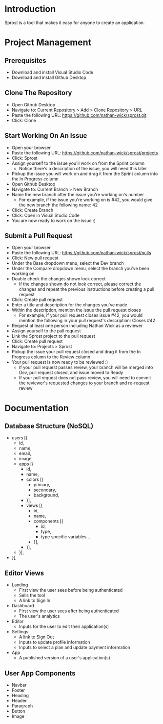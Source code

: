 # Introduction
Sprost is a tool that makes it easy for anyone to create an application.

# Project Management

## Prerequisites
- Download and install Visual Studio Code
- Download and install Github Desktop

## Clone The Repository
- Open Github Desktop
- Navigate to: Current Repository > Add > Clone Repository > URL
- Paste the following URL: https://github.com/nathan-wick/sprost.git
- Click: Clone

## Start Working On An Issue
- Open your browser
- Paste the following URL: https://github.com/nathan-wick/sprost/projects
- Click: Sprost
- Assign yourself to the issue you'll work on from the Sprint column
  - Notice there's a description of the issue, you will need this later
- Pickup the issue you will work on and drag it from the Sprint column into the In Progress column
- Open Github Desktop
- Navigate to: Current Branch > New Branch
- Name the new branch after the issue you're working on's number
  - For example, if the issue you're working on is #42, you would give the new branch the following name: 42
- Click: Create Branch
- Click: Open in Visual Studio Code
- You are now ready to work on the issue :)

## Submit a Pull Request
- Open your browser
- Paste the following URL: https://github.com/nathan-wick/sprost/pulls
- Click: New pull request
- Under the Base dropdown menu, select the Dev branch
- Under the Compare dropdown menu, select the branch you've been working on
- Double check the changes shown look correct
  - If the changes shown do not look correct, please correct the changes and repeat the previous instructions before creating a pull request
- Click: Create pull request
- Enter a title and description for the changes you've made
- Within the description, mention the issue the pull request closes
  - For example, if your pull request closes issue #42, you would mention the following in your pull request's description: Closes #42
- Request at least one person including Nathan Wick as a reviewer
- Assign yourself to the pull request
- Link the Sprost project to the pull request
- Click: Create pull request
- Navigate to: Projects > Sprost
- Pickup the issue your pull request closed and drag it from the In Progress column to the Review column
- Your pull request is now ready to be reviewed :)
  - If your pull request passes review, your branch will be merged into Dev, pull request closed, and issue moved to Ready
  - If your pull request does not pass review, you will need to commit the reviewer's requested changes to your branch and re-request review

# Documentation

## Database Structure (NoSQL)
- users [{
  - id,
  - name,
  - email,
  - image,
  - apps [{
    - id,
    - name,
    - colors [{
      - primary,
      - secondary,
      - background,
    - }],
    - views [{
      - id,
      - name,
      - components [{
        - id,
        - type,
        - type specific variables...
      - }],
    - }],
  - }],
- }],

## Editor Views
- Landing
  - First view the user sees before being authenticated
  - Sells the tool
  - A link to Sign In
- Dashboard
  - First view the user sees after being authenticated
  - The user's analytics
- Editor
  - Inputs for the user to edit their application(s)
- Settings
  - A link to Sign Out
  - Inputs to update profile information
  - Inputs to select a plan and update payment information
- App
  - A published version of a user's application(s)

## User App Components
- Navbar
- Footer
- Heading
- Header
- Paragraph
- Button
- Image

